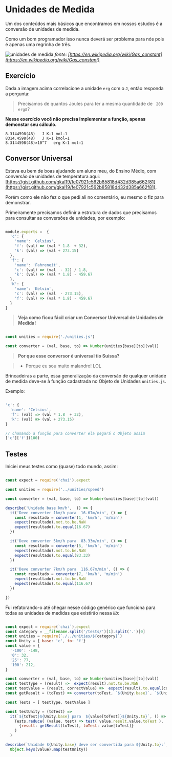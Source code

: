 # Unidades de Medida

Um dos conteúdos mais básicos que encontramos em nossos estudos é a conversão de unidades de medida.

Como um bom programador isso nunca deverá ser problema para nós pois é apenas uma regrinha de três.

![unidades de medida](http://i.imgur.com/0sZd2iX.png)
*fonte: [https://en.wikipedia.org/wiki/Gas_constant](https://en.wikipedia.org/wiki/Gas_constant)*

## Exercício

Dada a imagem acima correlacione a unidade `erg` com o `J`, então responda a pergunta:

> Precisamos de quantos Joules para ter a mesma quantidade de ` 200 erg`s?

**Nesse exercício você não precisa implementar a função, apenas demonstar seu cálculo.**

```
8.3144598(48)   J K−1 mol−1
8314.4598(48)   J K−1 kmol−1
8.3144598(48)×10^7   erg K−1 mol−1
```

## Conversor Universal


Estava eu bem de boas ajudando um aluno meu, do Ensino Médio, com conversão de 
unidades de temperatura aqui: [https://gist.github.com/gkal19/fe07921c562b85818d432d385a662f81](https://gist.github.com/gkal19/fe07921c562b85818d432d385a662f81).

Porém como ele não fez o que pedi ali no comentário, eu mesmo o fiz para demonstrar.

Primeiramente precisamos definir a estrutura de dados que precisamos para consultar 
as conversōes de unidades, por exemplo:

```js

module.exports =  { 
  'c': {
    'name': 'Celsius',
    'f': (val) => (val * 1.8  + 32),
    'k': (val) => (val + 273.15)
  },
  'f': {
    'name': 'Fahreneit',
    'c': (val) => (val  - 32) / 1.8,
    'k': (val) => (val * 1.8) - 459.67
  },
  'K': {
    'name': 'Kelvin',
    'c': (val) => (val  - 273.15),
    'f': (val) => (val * 1.8) - 459.67
  }
}

```


> **Veja como ficou fácil criar um Conversor Universal de Unidades de Medida!**

```js

const unities = require('./unities.js')

const converter = (val, base, to) => Number(unities[base][to](val))

```

> **Por que esse conversor é universal tio Suissa?**

> - Porque eu sou muito malandro! LOL


Brincadeiras a parte, essa generalização da conversão de qualquer unidade de medida 
deve-se à função cadastrada no Objeto de Unidades `unities.js`.

Exemplo:

```js

'c': {
  'name': 'Celsius',
  'f': (val) => (val * 1.8  + 32),
  'k': (val) => (val + 273.15)
}

// chamando a função para converter ela pegará o Objeto assim
['c']['f'](100)

```


## Testes


Iniciei meus testes como (quase) todo mundo, assim:

```js

const expect = require('chai').expect

const unities = require('../unities/speed')

const converter = (val, base, to) => Number(unities[base][to](val))

describe('Unidade base km/h',  () => {
  it('Deve converter 1km/h para  16.67m/min', () => {
    const resultado = converter(1, 'km/h', 'm/min')
    expect(resultado).not.to.be.NaN
    expect(resultado).to.equal(16.67)
  })

  it('Deve converter 5km/h para  83.33m/min', () => {
    const resultado = converter(5, 'km/h', 'm/min')
    expect(resultado).not.to.be.NaN
    expect(resultado).to.equal(83.33)
  })

  it('Deve converter 7km/h para  116.67m/min', () => {
    const resultado = converter(7, 'km/h', 'm/min')
    expect(resultado).not.to.be.NaN
    expect(resultado).to.equal(116.67)
  })

})

```

Fui refatorando-o até chegar nesse código genérico que funciona para todas 
as unidades de medidas que existirão nessa *lib*:

```js

const expect = require(`chai`).expect
const category = __filename.split('/tests/')[1].split('.')[0]
const unities = require(`./../unities/${category}`)
const Unity = { base: 'c', to: 'f'}
const value = {
  '-100': -148,
  '0': 32,
  '25': 77,
  '100': 212,
}

const converter = (val, base, to) => Number(unities[base][to](val))
const testType = (result) =>  expect(result).not.to.be.NaN
const testValue = (result, correctValue) =>  expect(result).to.equal(correctValue)
const getResult = (toTest) => converter(toTest, `${Unity.base}`, `${Unity.to}`)

const Tests = [ testType, testValue ]

const testUnity = (toTest) => 
  it(`${toTest}${Unity.base} para  ${value[toTest]}${Unity.to}`, () => 
    Tests.reduce( (value, test) => test( value.result,value.toTest ), 
      {result: getResult(toTest), toTest: value[toTest]}
    )
  )

describe(`Unidade ${Unity.base} deve ser convertida para ${Unity.to}:`,  () => 
  Object.keys(value).map(testUnity))


```

